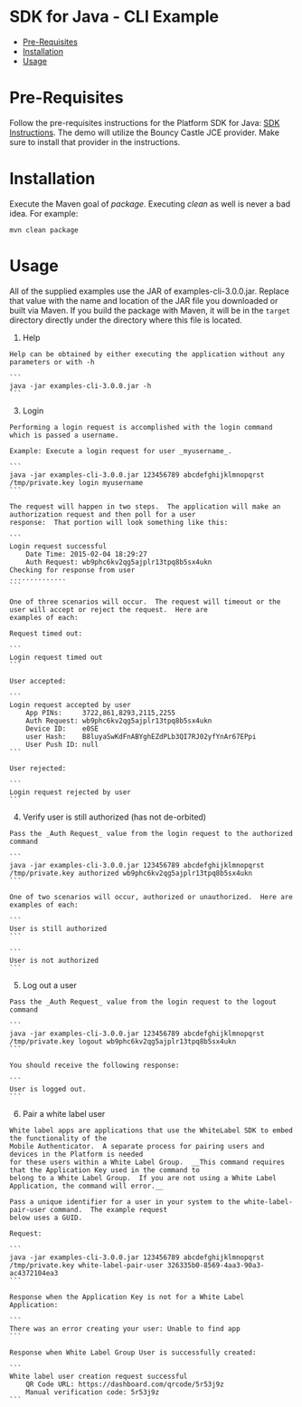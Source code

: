 # SDK for Java - CLI Example


  * [Pre-Requisites](#prerequisites)
  * [Installation](#installation)
  * [Usage](#usage)

# <a name="prerequisites"></a>Pre-Requisites

Follow the pre-requisites instructions for the Platform SDK for Java: [SDK Instructions](../../sdk/README.md#prerequisites).
The demo will utilize the Bouncy Castle JCE provider.  Make sure to install that provider in the instructions.

# <a name="installation"></a>Installation

Execute the Maven goal of _package_. Executing _clean_ as well is never a bad idea.  For example:

```
mvn clean package
```

#  <a name="usage"></a>Usage

All of the supplied examples use the JAR of examples-cli-3.0.0.jar. Replace that value with the name and location
of the JAR file you downloaded or built via Maven. If you build the package with Maven, it will be in the `target`
directory directly under the directory where this file is located.

  1. Help
  
    Help can be obtained by either executing the application without any parameters or with -h
    
    ```
    java -jar examples-cli-3.0.0.jar -h
    ```

  3. Login
  
    Performing a login request is accomplished with the login command which is passed a username.
     
    Example: Execute a login request for user _myusername_.
     
    ```
    java -jar examples-cli-3.0.0.jar 123456789 abcdefghijklmnopqrst /tmp/private.key login myusername
    ```
    
    The request will happen in two steps.  The application will make an authorization request and then poll for a user
    response:  That portion will look something like this:

    ```
    Login request successful
        Date Time: 2015-02-04 18:29:27
        Auth Request: wb9phc6kv2qg5ajplr13tpq8b5sx4ukn
    Checking for response from user
    ..............
    ```
    
    One of three scenarios will occur.  The request will timeout or the user will accept or reject the request.  Here are
    examples of each:

    Request timed out:
    
    ```
    Login request timed out
    ```

    User accepted:

    ```
    Login request accepted by user
        App PINs:     3722,861,8293,2115,2255
        Auth Request: wb9phc6kv2qg5ajplr13tpq8b5sx4ukn
        Device ID:    e0SE
        user Hash:    B8luyaSwKdFnABYghEZdPLb3QI7RJ02yfYnAr67EPpi
        User Push ID: null
    ```

    User rejected:

    ```
    Login request rejected by user
    ```

  4. Verify user is still authorized (has not de-orbited)

    Pass the _Auth Request_ value from the login request to the authorized command

    ```
    java -jar examples-cli-3.0.0.jar 123456789 abcdefghijklmnopqrst /tmp/private.key authorized wb9phc6kv2qg5ajplr13tpq8b5sx4ukn
    ```
    
    One of two scenarios will occur, authorized or unauthorized.  Here are examples of each:
    
    ```
    User is still authorized
    ```
    
    ```
    User is not authorized
    ```

  5. Log out a user
  
    Pass the _Auth Request_ value from the login request to the logout command
    
    ```
    java -jar examples-cli-3.0.0.jar 123456789 abcdefghijklmnopqrst /tmp/private.key logout wb9phc6kv2qg5ajplr13tpq8b5sx4ukn
    ```
    
    You should receive the following response:
    
    ```
    User is logged out.
    ```
    
  6. Pair a white label user
  
    White label apps are applications that use the WhiteLabel SDK to embed the functionality of the
    Mobile Authenticator.  A separate process for pairing users and devices in the Platform is needed
    for these users within a White Label Group.  __This command requires that the Application Key used in the command to
    belong to a White Label Group.  If you are not using a White Label Application, the command will error.__
    
    Pass a unique identifier for a user in your system to the white-label-pair-user command.  The example request
    below uses a GUID.
    
    Request:
    
    ```
    java -jar examples-cli-3.0.0.jar 123456789 abcdefghijklmnopqrst /tmp/private.key white-label-pair-user 326335b0-8569-4aa3-90a3-ac4372104ea3
    ```

    Response when the Application Key is not for a White Label Application:
    
    ```
    There was an error creating your user: Unable to find app
    ```
    
    Response when White Label Group User is successfully created:
    
    ```
    White label user creation request successful
        QR Code URL: https://dashboard.com/qrcode/5r53j9z
        Manual verification code: 5r53j9z
    ```
     
